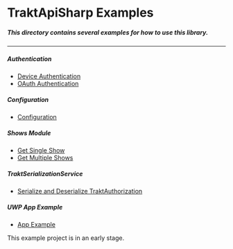 TraktApiSharp Examples
===
##### This directory contains several examples for how to use this library.
---

##### Authentication
- [Device Authentication](https://github.com/henrikfroehling/TraktApiSharp/tree/examples/Examples/Authentication/TraktDeviceAuthenticationExample)
- [OAuth Authentication](https://github.com/henrikfroehling/TraktApiSharp/tree/examples/Examples/Authentication/TraktOAuthAuthenticationExample)

##### Configuration
- [Configuration](https://github.com/henrikfroehling/TraktApiSharp/tree/examples/Examples/Configuration/TraktConfigurationExample)

##### Shows Module
- [Get Single Show](https://github.com/henrikfroehling/TraktApiSharp/tree/examples/Examples/Modules/ShowsModule/GetSingleShowExample)
- [Get Multiple Shows](https://github.com/henrikfroehling/TraktApiSharp/tree/examples/Examples/Modules/ShowsModule/GetMultipleShowsExample)

##### TraktSerializationService
- [Serialize and Deserialize TraktAuthorization](https://github.com/henrikfroehling/TraktApiSharp/tree/examples/Examples/Serialization/TraktSerializeAuthorizationExample)

##### UWP App Example
- [App Example](https://github.com/henrikfroehling/TraktApiSharp/tree/examples/Examples/UWP%20App/TraktApiSharp.Example.UWP)

This example project is in an early stage.
